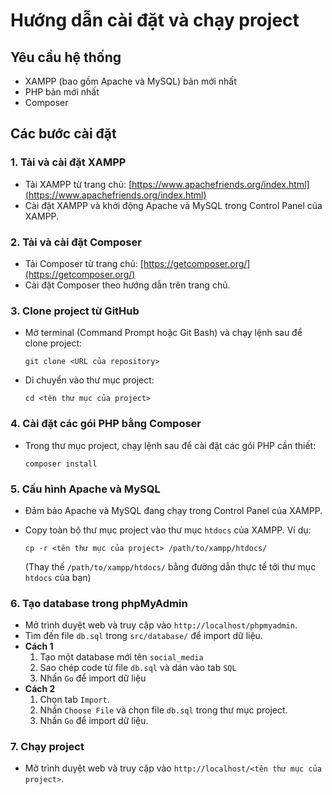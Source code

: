 # Hướng dẫn cài đặt và chạy project

## Yêu cầu hệ thống

-   XAMPP (bao gồm Apache và MySQL) bản mới nhất
-   PHP bản mới nhất
-   Composer

## Các bước cài đặt

### 1. Tải và cài đặt XAMPP

-   Tải XAMPP từ trang chủ: [https://www.apachefriends.org/index.html](https://www.apachefriends.org/index.html)
-   Cài đặt XAMPP và khởi động Apache và MySQL trong Control Panel của XAMPP.

### 2. Tải và cài đặt Composer

-   Tải Composer từ trang chủ: [https://getcomposer.org/](https://getcomposer.org/)
-   Cài đặt Composer theo hướng dẫn trên trang chủ.

### 3. Clone project từ GitHub

-   Mở terminal (Command Prompt hoặc Git Bash) và chạy lệnh sau để clone project:

    `git clone <URL của repository>`

-   Di chuyển vào thư mục project:

    `cd <tên thư mục của project>`

### 4. Cài đặt các gói PHP bằng Composer

-   Trong thư mục project, chạy lệnh sau để cài đặt các gói PHP cần thiết:

    `composer install`

### 5. Cấu hình Apache và MySQL

-   Đảm bảo Apache và MySQL đang chạy trong Control Panel của XAMPP.
-   Copy toàn bộ thư mục project vào thư mục `htdocs` của XAMPP. Ví dụ:

    `cp -r <tên thư mục của project> /path/to/xampp/htdocs/`

    (Thay thế `/path/to/xampp/htdocs/` bằng đường dẫn thực tế tới thư mục `htdocs` của bạn)

### 6. Tạo database trong phpMyAdmin

-   Mở trình duyệt web và truy cập vào `http://localhost/phpmyadmin`.
-   Tìm đến file `db.sql` trong `src/database/` để import dữ liệu.
-   **Cách 1**
    1.  Tạo một database mới tên `social_media`
    2.  Sao chép code từ file `db.sql` và dán vào tab `SQL`
    3.  Nhấn `Go` để import dữ liệu
-   **Cách 2**
    1. Chọn tab `Import`.
    2. Nhấn `Choose File` và chọn file `db.sql` trong thư mục project.
    3. Nhấn `Go` để import dữ liệu.

### 7. Chạy project

-   Mở trình duyệt web và truy cập vào `http://localhost/<tên thư mục của project>`.
